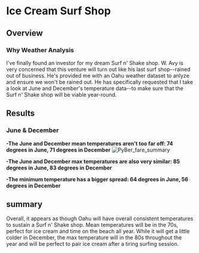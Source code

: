 # Ice Cream Surf Shop
## Overview
### Why Weather Analysis
I've finally found an investor for my dream Surf n' Shake shop. W. Avy is very concerned that this venture will turn out like his last surf shop--rained out of business. He's provided me with an Oahu weather dataset to anlyze and ensure we won't be rained out. He has specifically requested that I take a look at June and December's temperature data--to make sure that the Surf n' Shake shop will be viable year-round.
## Results
### June & December
**-The June and December mean temperatures aren't too far off: 74 degrees in June, 71 degrees in December**
![PyBer_fare_summary](/Pyber_Analysis/Analysis/PyBer_fare_summary.png)

**-The June and December max temperatures are also very similar: 85 degrees in June, 83 degrees in December**


**-The minimum temperature has a bigger spread: 64 degrees in June, 56 degrees in December**


## summary
Overall, it appears as though Oahu will have overall consistent temperatures to sustain a Surf n' Shake shop. Mean temperatures will be in the 70s, perfect for ice cream and time on the beach all year. While it will get a little colder in December, the max temperature will in the 80s throughout the year and will be perfect to pair ice cream after a tiring surfing session. 
